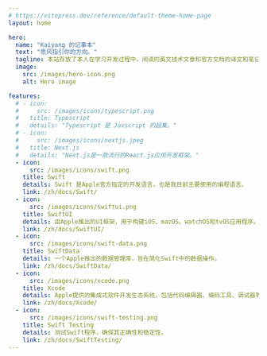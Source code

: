 ```yaml
---
# https://vitepress.dev/reference/default-theme-home-page
layout: home

hero:
  name: "Kaiyang 的记事本"
  text: "愿风指引你的方向。"
  tagline: 本站存放了本人在学习开发过程中，阅读的英文技术文章和官方文档的译文和笔记。
  image:
    src: /images/hero-icon.png
    alt: Hero image

features:
  # - icon:
  #     src: /images/icons/typescript.png
  #   title: Typescript
  #   details: "Typescript 是 Javscript 的超集。"
  # - icon:
  #     src: /images/icons/nextjs.jpeg
  #   title: Next.js
  #   details: "Next.js是一款流行的React.js应用开发框架。"
  - icon:
      src: /images/icons/swift.png
    title: Swift
    details: Swift 是Apple官方指定的开发语言，也是我目前主要使用的编程语言。
    link: /zh/docs/Swift/
  - icon:
      src: /images/icons/swiftui.png
    title: SwiftUI
    details: 由Apple推出的UI框架，用于构建iOS、macOS、watchOS和tvOS应用程序。
    link: /zh/docs/SwiftUI/
  - icon:
      src: /images/icons/swift-data.png
    title: SwiftData
    details: 一个Apple推出的数据管理库，旨在简化Swift中的数据操作。
    link: /zh/docs/SwiftData/
  - icon:
      src: /images/icons/xcode.png
    title: Xcode
    details: Apple提供的集成式软件开发生态系统，包括代码编辑器、编码工具、调试器等。
    link: /zh/docs/Xcode/
  - icon:
      src: /images/icons/swift-testing.png
    title: Swift Testing
    details: 测试Swift程序，确保其正确性和稳定性。
    link: /zh/docs/SwiftTesting/
---
```

